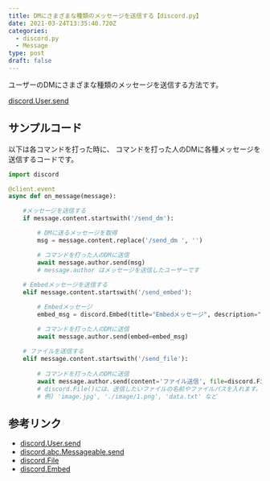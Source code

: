 ```yaml
---
title: DMにさまざまな種類のメッセージを送信する【discord.py】
date: 2021-03-24T13:35:40.720Z
categories:
  - discord.py
  - Message
type: post
draft: false
---
```


ユーザーのDMにさまざまな種類のメッセージを送信する方法です。

[discord.User.send](https://discordpy.readthedocs.io/ja/latest/api.html?highlight=message#discord.User.send)

## サンプルコード

以下は各コマンドを打った時に、
コマンドを打った人のDMに各種メッセージを送信するコードです。

```python
import discord 

@client.event
async def on_message(message):

    #メッセージを送信する
    if message.content.startswith('/send_dm'):

        # DMに送るメッセージを取得
        msg = message.content.replace('/send_dm ', '')

        # コマンドを打った人のDMに送信
        await message.author.send(msg)
        # message.author はメッセージを送信したユーザーです
    
    # Embedメッセージを送信する
    elif message.content.startswith('/send_embed'):

        # Embedメッセージ
        embed_msg = discord.Embed(title="Embedメッセージ", description="正常に送信されました")

        # コマンドを打った人のDMに送信
        await message.author.send(embed=embed_msg)
    
    # ファイルを送信する
    elif message.content.startswith('/send_file'):
        
        # コマンドを打った人のDMに送信
        await message.author.send(content='ファイル送信', file=discord.File('test.txt'))
        # discord.File()には、送信したいファイルの名前やファイルパスを入れます。
        # 例) 'image.jpg', './image/1.png', 'data.txt' など


```

## 参考リンク
 - [discord.User.send](https://discordpy.readthedocs.io/ja/latest/api.html?highlight=message#discord.User.send)
 - [discord.abc.Messageable.send](https://discordpy.readthedocs.io/ja/latest/api.html#discord.abc.Messageable.send)
 - [discord.File](https://discordpy.readthedocs.io/en/latest/api.html#discord.File)
 - [discord.Embed](https://discordpy.readthedocs.io/en/latest/api.html#discord.Embed)
